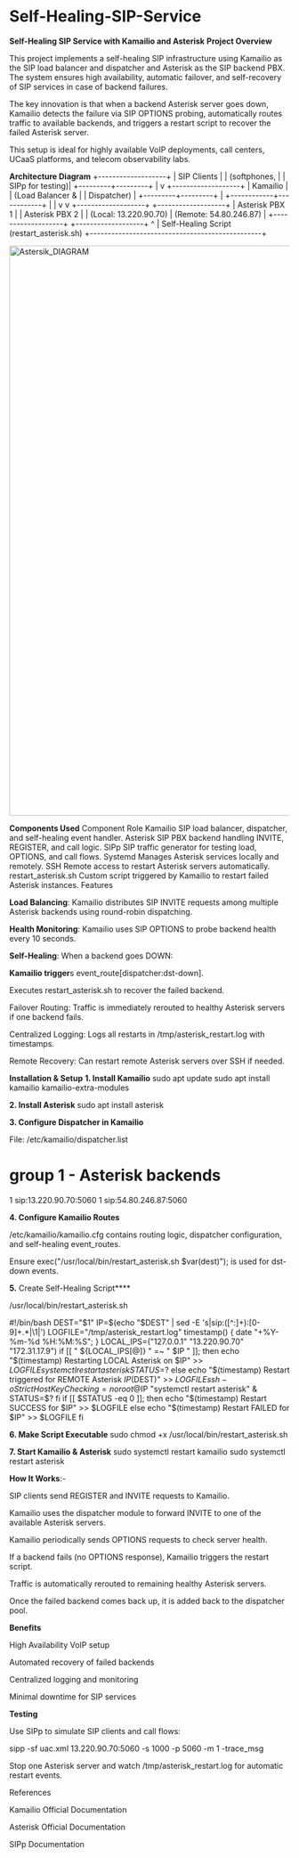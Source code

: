 # Self-Healing-SIP-Service

**Self-Healing SIP Service with Kamailio and Asterisk**
**Project Overview**

This project implements a self-healing SIP infrastructure using Kamailio as the SIP load balancer and dispatcher and Asterisk as the SIP backend PBX. The system ensures high availability, automatic failover, and self-recovery of SIP services in case of backend failures.

The key innovation is that when a backend Asterisk server goes down, Kamailio detects the failure via SIP OPTIONS probing, automatically routes traffic to available backends, and triggers a restart script to recover the failed Asterisk server.

This setup is ideal for highly available VoIP deployments, call centers, UCaaS platforms, and telecom observability labs.

**Architecture Diagram**
               +-------------------+
               |    SIP Clients    |
               |  (softphones,     |
               |   SIPp for testing)|
               +---------+---------+
                         |
                         v
               +-------------------+
               |      Kamailio     |
               |  (Load Balancer & |
               |   Dispatcher)     |
               +---------+---------+
                         |
            +------------+------------+
            |                         |
            v                         v
  +-------------------+       +-------------------+
  |   Asterisk PBX 1  |       |   Asterisk PBX 2  |
  | (Local: 13.220.90.70)     | (Remote: 54.80.246.87) |
  +-------------------+       +-------------------+
            ^
            | Self-Healing Script (restart_asterisk.sh)
            +------------------------------------------------+


    
<img width="1024" height="1024" alt="Astersik_DIAGRAM" src="https://github.com/user-attachments/assets/94cbfeb9-bbc3-4ec3-a362-4aa1ba66b3a2" />

**Components Used**
Component	Role
Kamailio	SIP load balancer, dispatcher, and self-healing event handler.
Asterisk	SIP PBX backend handling INVITE, REGISTER, and call logic.
SIPp	SIP traffic generator for testing load, OPTIONS, and call flows.
Systemd	Manages Asterisk services locally and remotely.
SSH	Remote access to restart Asterisk servers automatically.
restart_asterisk.sh	Custom script triggered by Kamailio to restart failed Asterisk instances.
Features

**Load Balancing**: Kamailio distributes SIP INVITE requests among multiple Asterisk backends using round-robin dispatching.

**Health Monitoring**: Kamailio uses SIP OPTIONS to probe backend health every 10 seconds.

**Self-Healing**: When a backend goes DOWN:

**Kamailio trigger**s event_route[dispatcher:dst-down].

Executes restart_asterisk.sh to recover the failed backend.

Failover Routing: Traffic is immediately rerouted to healthy Asterisk servers if one backend fails.

Centralized Logging: Logs all restarts in /tmp/asterisk_restart.log with timestamps.

Remote Recovery: Can restart remote Asterisk servers over SSH if needed.

**Installation & Setup**
**1. Install Kamailio**
sudo apt update
sudo apt install kamailio kamailio-extra-modules

**2. Install Asterisk**
sudo apt install asterisk

**3. Configure Dispatcher in Kamailio**

File: /etc/kamailio/dispatcher.list

# group 1 - Asterisk backends
1 sip:13.220.90.70:5060
1 sip:54.80.246.87:5060

**4. Configure Kamailio Routes**

/etc/kamailio/kamailio.cfg contains routing logic, dispatcher configuration, and self-healing event_routes.

Ensure exec("/usr/local/bin/restart_asterisk.sh $var(dest)"); is used for dst-down events.

**5.** Create Self-Healing Script****

/usr/local/bin/restart_asterisk.sh

#!/bin/bash
DEST="$1"
IP=$(echo "$DEST" | sed -E 's|sip:([^:]+):[0-9]+.*|\1|')
LOGFILE="/tmp/asterisk_restart.log"
timestamp() { date "+%Y-%m-%d %H:%M:%S"; }
LOCAL_IPS=("127.0.0.1" "13.220.90.70" "172.31.17.9")
if [[ " ${LOCAL_IPS[@]} " =~ " $IP " ]]; then
    echo "$(timestamp) Restarting LOCAL Asterisk on $IP" >> $LOGFILE
    systemctl restart asterisk
    STATUS=$?
else
    echo "$(timestamp) Restart triggered for REMOTE Asterisk $IP ($DEST)" >> $LOGFILE
    ssh -o StrictHostKeyChecking=no root@$IP "systemctl restart asterisk" &
    STATUS=$?
fi
if [[ $STATUS -eq 0 ]]; then
    echo "$(timestamp) Restart SUCCESS for $IP" >> $LOGFILE
else
    echo "$(timestamp) Restart FAILED for $IP" >> $LOGFILE
fi

**6. Make Script Executable**
sudo chmod +x /usr/local/bin/restart_asterisk.sh

**7. Start Kamailio & Asterisk**
sudo systemctl restart kamailio
sudo systemctl restart asterisk

**How It Works**:-

SIP clients send REGISTER and INVITE requests to Kamailio.

Kamailio uses the dispatcher module to forward INVITE to one of the available Asterisk servers.

Kamailio periodically sends OPTIONS requests to check server health.

If a backend fails (no OPTIONS response), Kamailio triggers the restart script.

Traffic is automatically rerouted to remaining healthy Asterisk servers.

Once the failed backend comes back up, it is added back to the dispatcher pool.

**Benefits**

High Availability VoIP setup

Automated recovery of failed backends

Centralized logging and monitoring

Minimal downtime for SIP services

**Testing**

Use SIPp to simulate SIP clients and call flows:

sipp -sf uac.xml 13.220.90.70:5060 -s 1000 -p 5060 -m 1 -trace_msg


Stop one Asterisk server and watch /tmp/asterisk_restart.log for automatic restart events.

References

Kamailio Official Documentation

Asterisk Official Documentation

SIPp Documentation
